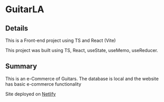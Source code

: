 # GuitarLA
## Details
This is a Front-end project using TS and React (Vite)

This project was built using TS, React,  useState, useMemo, useReducer.

## Summary

This is an e-Commerce of Guitars. The database is local and the website has basic e-commerce functionality

Site deployed on [Netlify](https://voluble-valkyrie-95c6ed.netlify.app/)

